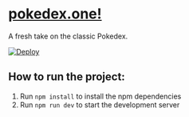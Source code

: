 # [pokedex.one!](https://pokedex.one)

A fresh take on the classic Pokedex. 

[![Deploy](https://github.com/fgnoe/fresh-pokedex/actions/workflows/deploy.yml/badge.svg)](https://github.com/fgnoe/fresh-pokedex/actions/workflows/deploy.yml)

## How to run the project:
1. Run `npm install` to install the npm dependencies
2. Run `npm run dev` to start the development server
